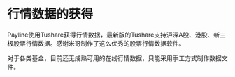 # 行情数据的获得

Payline使用Tushare获得行情数据，最新版的Tushare支持沪深A股、港股、新三板股票行情数据。感谢米哥制作了这么优秀的股票行情数据软件。

对于各类基金，目前还无成熟可用的在线行情数据，只能采用手工方式制作数据文件。

